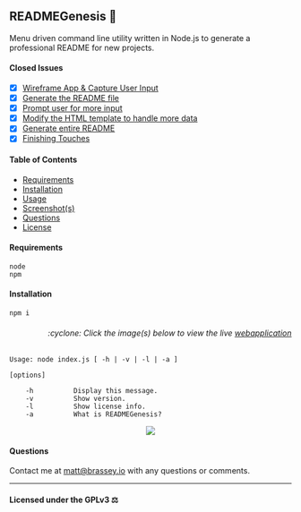 ## READMEGenesis :scroll:

Menu driven command line utility written in Node.js to generate a professional README for new projects.

#### Closed Issues

- [x] [Wireframe App & Capture User Input](https://github.com/MBrassey/READMEGenesis/issues/1)
- [x] [Generate the README file](https://github.com/MBrassey/READMEGenesis/issues/2)
- [x] [Prompt user for more input](https://github.com/MBrassey/READMEGenesis/issues/3)
- [x] [Modify the HTML template to handle more data](https://github.com/MBrassey/READMEGenesis/issues/4)
- [x] [Generate entire README](https://github.com/MBrassey/READMEGenesis/issues/5)
- [x] [Finishing Touches](https://github.com/MBrassey/READMEGenesis/issues/6)

#### Table of Contents

* [Requirements](#requirements)
* [Installation](#installation)
* [Usage](#usage)
* [Screenshot(s)](#screenshots)
* [Questions](#questions)
* [License](#license)

#### Requirements
    node
    npm

#### Installation
    npm i

<h6><p align="right">:cyclone: Click the image(s) below to view the live <a href="https://MBrassey.github.io/READMEGenesis/">webapplication</a></p></h6>

```
Usage: node index.js [ -h | -v | -l | -a ]

[options]

    -h          Display this message.
    -v          Show version.
    -l          Show license info.
    -a          What is READMEGenesis?
```
[<p align="center"><img src="src/img/Preview.png">](https://MBrassey.github.io/READMEGenesis/)

#### Questions
Contact me at [matt@brassey.io](mailto:matt@brassey.io) with any questions or comments. 

---

#### Licensed under the __GPLv3__ __:balance_scale:__